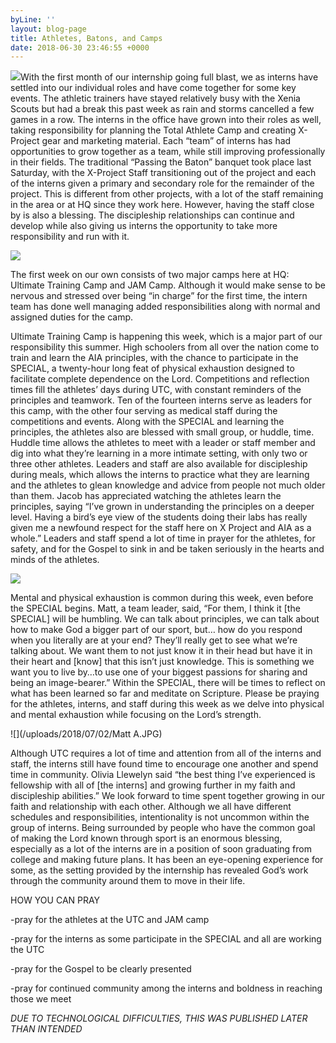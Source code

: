 ```yaml
---
byLine: ''
layout: blog-page
title: Athletes, Batons, and Camps
date: 2018-06-30 23:46:55 +0000
---
```

![](https://app.forestry.io/sites/zzkuoaxin6mp0q/body-media//uploads/2018/07/02/PTB%20Group.jpg)With the first month of our internship going full blast, we as interns have settled into our individual roles and have come together for some key events. The athletic trainers have stayed relatively busy with the Xenia Scouts but had a break this past week as rain and storms cancelled a few games in a row. The interns in the office have grown into their roles as well, taking responsibility for planning the Total Athlete Camp and creating X-Project gear and marketing material. Each “team” of interns has had opportunities to grow together as a team, while still improving professionally in their fields. The traditional “Passing the Baton” banquet took place last Saturday, with the X-Project Staff transitioning out of the project and each of the interns given a primary and secondary role for the remainder of the project. This is different from other projects, with a lot of the staff remaining in the area or at HQ since they work here. However, having the staff close by is also a blessing. The discipleship relationships can continue and develop while also giving us interns the opportunity to take more responsibility and run with it.

![](https://app.forestry.io/sites/zzkuoaxin6mp0q/body-media//uploads/2018/07/02/PTB%20Staff%20X.jpg)

The first week on our own consists of two major camps here at HQ: Ultimate Training Camp and JAM Camp. Although it would make sense to be nervous and stressed over being “in charge” for the first time, the intern team has done well managing added responsibilities along with normal and assigned duties for the camp.

Ultimate Training Camp is happening this week, which is a major part of our responsibility this summer. High schoolers from all over the nation come to train and learn the AIA principles, with the chance to participate in the SPECIAL, a twenty-hour long feat of physical exhaustion designed to facilitate complete dependence on the Lord. Competitions and reflection times fill the athletes’ days during UTC, with constant reminders of the principles and teamwork. Ten of the fourteen interns serve as leaders for this camp, with the other four serving as medical staff during the competitions and events. Along with the SPECIAL and learning the principles, the athletes also are blessed with small group, or huddle, time. Huddle time allows the athletes to meet with a leader or staff member and dig into what they’re learning in a more intimate setting, with only two or three other athletes. Leaders and staff are also available for discipleship during meals, which allows the interns to practice what they are learning and the athletes to glean knowledge and advice from people not much older than them. Jacob has appreciated watching the athletes learn the principles, saying “I’ve grown in understanding the principles on a deeper level. Having a bird’s eye view of the students doing their labs has really given me a newfound respect for the staff here on X Project and AIA as a whole.” Leaders and staff spend a lot of time in prayer for the athletes, for safety, and for the Gospel to sink in and be taken seriously in the hearts and minds of the athletes.

![](https://app.forestry.io/sites/zzkuoaxin6mp0q/body-media//uploads/2018/07/02/Silvia%20K.JPG)

Mental and physical exhaustion is common during this week, even before the SPECIAL begins. Matt, a team leader, said, “For them, I think it \[the SPECIAL\] will be humbling. We can talk about principles, we can talk about how to make God a bigger part of our sport, but… how do you respond when you literally are at your end? They’ll really get to see what we’re talking about. We want them to not just know it in their head but have it in their heart and \[know\] that this isn’t just knowledge. This is something we want you to live by…to use one of your biggest passions for sharing and being an image-bearer.” Within the SPECIAL, there will be times to reflect on what has been learned so far and meditate on Scripture. Please be praying for the athletes, interns, and staff during this week as we delve into physical and mental exhaustion while focusing on the Lord’s strength.

![](/uploads/2018/07/02/Matt A.JPG)

Although UTC requires a lot of time and attention from all of the interns and staff, the interns still have found time to encourage one another and spend time in community. Olivia Llewelyn said “the best thing I’ve experienced is fellowship with all of \[the interns\] and growing further in my faith and discipleship abilities.” We look forward to time spent together growing in our faith and relationship with each other. Although we all have different schedules and responsibilities, intentionality is not uncommon within the group of interns. Being surrounded by people who have the common goal of making the Lord known through sport is an enormous blessing, especially as a lot of the interns are in a position of soon graduating from college and making future plans. It has been an eye-opening experience for some, as the setting provided by the internship has revealed God’s work through the community around them to move in their life.

HOW YOU CAN PRAY

-pray for the athletes at the UTC and JAM camp

-pray for the interns as some participate in the SPECIAL and all are working the UTC

-pray for the Gospel to be clearly presented

-pray for continued community among the interns and boldness in reaching those we meet

_DUE TO TECHNOLOGICAL DIFFICULTIES, THIS WAS PUBLISHED LATER THAN INTENDED_